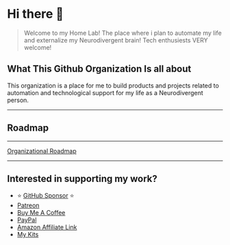 # Hi there 👋

> Welcome to my Home Lab! The place where i plan to automate my life and externalize my Neurodivergent brain! Tech enthusiests VERY welcome!

## What This Github Organization Is all about

This organization is a place for me to build products and projects related to automation and technological support for my life as a Neurodivergent person.

---

## Roadmap

---

[Organizational Roadmap][3]

---

## Interested in supporting my work?

- :star: [GitHub Sponsor][6] :star:
- [Patreon][7]
- [Buy Me A Coffee][8]
- [PayPal][9]
- [Amazon Affiliate Link][10]
- [My Kits][11]

[3]: https://github.com/orgs/Bryan-Jenks-Home-Lab/projects/1/views/1
[6]: https://github.com/sponsors/tallguyjenks
[7]: https://www.patreon.com/bryanjenks?fan_landing=true
[8]: https://www.buymeacoffee.com/tallguyjenks
[9]: https://www.paypal.me/tallguyjenks
[10]: https://amzn.to/3mlF6d5
[11]: https://kit.co/tallguyjenks/my-gear
